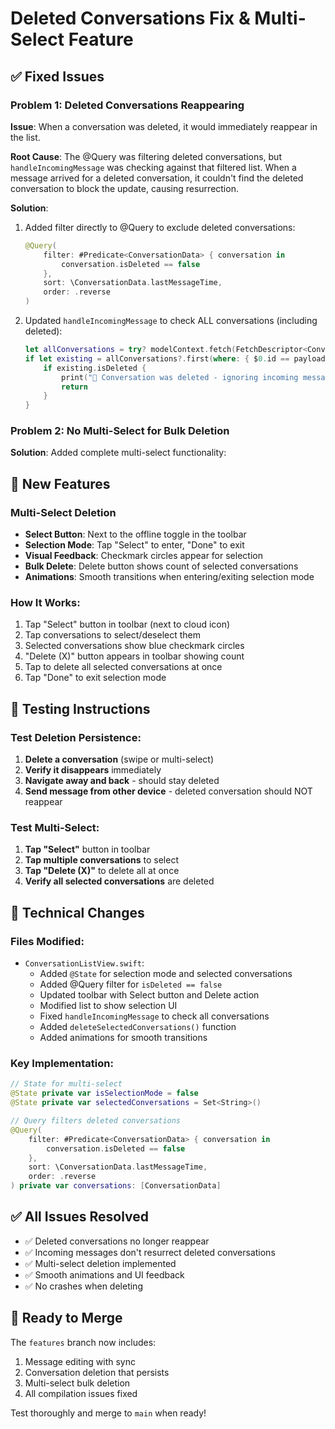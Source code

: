 # Deleted Conversations Fix & Multi-Select Feature

## ✅ Fixed Issues

### Problem 1: Deleted Conversations Reappearing
**Issue**: When a conversation was deleted, it would immediately reappear in the list.

**Root Cause**: The @Query was filtering deleted conversations, but `handleIncomingMessage` was checking against that filtered list. When a message arrived for a deleted conversation, it couldn't find the deleted conversation to block the update, causing resurrection.

**Solution**:
1. Added filter directly to @Query to exclude deleted conversations:
   ```swift
   @Query(
       filter: #Predicate<ConversationData> { conversation in
           conversation.isDeleted == false
       },
       sort: \ConversationData.lastMessageTime,
       order: .reverse
   )
   ```

2. Updated `handleIncomingMessage` to check ALL conversations (including deleted):
   ```swift
   let allConversations = try? modelContext.fetch(FetchDescriptor<ConversationData>())
   if let existing = allConversations?.first(where: { $0.id == payload.conversationId }) {
       if existing.isDeleted {
           print("🚫 Conversation was deleted - ignoring incoming message")
           return
       }
   }
   ```

### Problem 2: No Multi-Select for Bulk Deletion
**Solution**: Added complete multi-select functionality:

## 🎉 New Features

### Multi-Select Deletion
- **Select Button**: Next to the offline toggle in the toolbar
- **Selection Mode**: Tap "Select" to enter, "Done" to exit
- **Visual Feedback**: Checkmark circles appear for selection
- **Bulk Delete**: Delete button shows count of selected conversations
- **Animations**: Smooth transitions when entering/exiting selection mode

### How It Works:
1. Tap "Select" button in toolbar (next to cloud icon)
2. Tap conversations to select/deselect them
3. Selected conversations show blue checkmark circles
4. "Delete (X)" button appears in toolbar showing count
5. Tap to delete all selected conversations at once
6. Tap "Done" to exit selection mode

## 📱 Testing Instructions

### Test Deletion Persistence:
1. **Delete a conversation** (swipe or multi-select)
2. **Verify it disappears** immediately
3. **Navigate away and back** - should stay deleted
4. **Send message from other device** - deleted conversation should NOT reappear

### Test Multi-Select:
1. **Tap "Select"** button in toolbar
2. **Tap multiple conversations** to select
3. **Tap "Delete (X)"** to delete all at once
4. **Verify all selected conversations** are deleted

## 🔧 Technical Changes

### Files Modified:
- `ConversationListView.swift`:
  - Added `@State` for selection mode and selected conversations
  - Added @Query filter for `isDeleted == false`
  - Updated toolbar with Select button and Delete action
  - Modified list to show selection UI
  - Fixed `handleIncomingMessage` to check all conversations
  - Added `deleteSelectedConversations()` function
  - Added animations for smooth transitions

### Key Implementation:
```swift
// State for multi-select
@State private var isSelectionMode = false
@State private var selectedConversations = Set<String>()

// Query filters deleted conversations
@Query(
    filter: #Predicate<ConversationData> { conversation in
        conversation.isDeleted == false
    },
    sort: \ConversationData.lastMessageTime,
    order: .reverse
) private var conversations: [ConversationData]
```

## ✅ All Issues Resolved
- ✅ Deleted conversations no longer reappear
- ✅ Incoming messages don't resurrect deleted conversations
- ✅ Multi-select deletion implemented
- ✅ Smooth animations and UI feedback
- ✅ No crashes when deleting

## 🚀 Ready to Merge

The `features` branch now includes:
1. Message editing with sync
2. Conversation deletion that persists
3. Multi-select bulk deletion
4. All compilation issues fixed

Test thoroughly and merge to `main` when ready!
